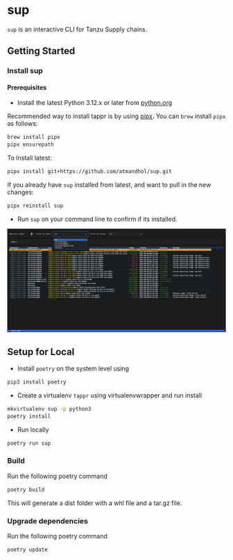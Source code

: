 # sup
`sup` is an interactive CLI for Tanzu Supply chains.

## Getting Started
### Install sup
#### Prerequisites
- Install the latest Python 3.12.x or later from [python.org](https://www.python.org/downloads/)

Recommended way to install tappr is by using [pipx](https://pypa.github.io/pipx/#install-pipx).
You can `brew` install `pipx` as follows:

```bash
brew install pipx
pipx ensurepath
```
To Install latest:
```bash
pipx install git+https://github.com/atmandhol/sup.git
```

If you already have `sup` installed from latest, and want to pull in the new changes:
```bash
pipx reinstall sup
```

- Run `sup` on your command line to confirm if its installed.

![sup](images/home.png)

## Setup for Local

* Install `poetry` on the system level using 
```bash
pip3 install poetry
```
* Create a virtualenv `tappr` using virtualenvwrapper and run install
```bash
mkvirtualenv sup -p python3
poetry install
```

* Run locally
```bash
poetry run sup
```

### Build
Run the following poetry command
```bash
poetry build
```
This will generate a dist folder with a whl file and a tar.gz file.

### Upgrade dependencies
Run the following poetry command
```bash
poetry update
```
